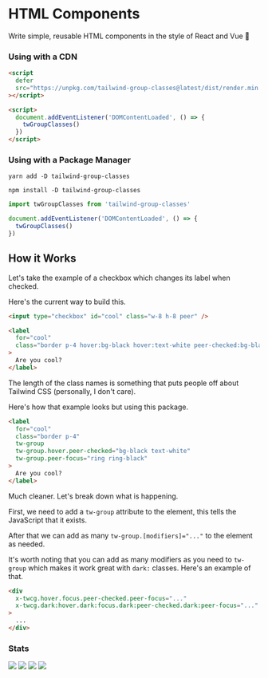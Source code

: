 # HTML Components

Write simple, reusable HTML components in the style of React and Vue 🚀

### Using with a CDN

```html
<script
  defer
  src="https://unpkg.com/tailwind-group-classes@latest/dist/render.min.js"
></script>

<script>
  document.addEventListener('DOMContentLoaded', () => {
    twGroupClasses()
  })
</script>
```

### Using with a Package Manager

```shell
yarn add -D tailwind-group-classes

npm install -D tailwind-group-classes
```

```js
import twGroupClasses from 'tailwind-group-classes'

document.addEventListener('DOMContentLoaded', () => {
  twGroupClasses()
})
```

## How it Works

Let's take the example of a checkbox which changes its label when checked.

Here's the current way to build this.

```html
<input type="checkbox" id="cool" class="w-8 h-8 peer" />

<label
  for="cool"
  class="border p-4 hover:bg-black hover:text-white peer-checked:bg-black peer-checked:text-white peer-focus:ring peer-focus:ring-black"
>
  Are you cool?
</label>
```

The length of the class names is something that puts people off about Tailwind CSS (personally, I don't care).

Here's how that example looks but using this package.

```html
<label
  for="cool"
  class="border p-4"
  tw-group
  tw-group.hover.peer-checked="bg-black text-white"
  tw-group.peer-focus="ring ring-black"
>
  Are you cool?
</label>
```

Much cleaner. Let's break down what is happening.

First, we need to add a `tw-group` attribute to the element, this tells the JavaScript that it exists.

After that we can add as many `tw-group.[modifiers]="..."` to the element as needed.

It's worth noting that you can add as many modifiers as you need to `tw-group` which makes it work great with `dark:` classes. Here's an example of that.

```html
<div
  x-twcg.hover.focus.peer-checked.peer-focus="..."
  x-twcg.dark:hover.dark:focus.dark:peer-checked.dark:peer-focus="..."
>
  ...
</div>
```

### Stats

![](https://img.shields.io/bundlephobia/min/tailwind-group-classes)
![](https://img.shields.io/npm/v/tailwind-group-classes)
![](https://img.shields.io/npm/dt/tailwind-group-classes)
![](https://img.shields.io/github/license/markmead/tailwind-group-classes)
